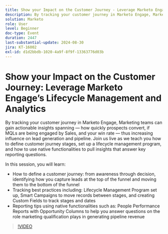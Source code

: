 ```yaml
---
title: Show your Impact on the Customer Journey - Leverage Marketo Engage’s Lifecycle Management and Analytics
description: By tracking your customer journey in Marketo Engage, Marketing teams can gain actionable insights spanning — how quickly prospects convert, if MQLs are being engaged by Sales, and your win rate — thus increasing influence on lead generation and pipeline. Join us live as we teach you how to define customer journey stages, set up a lifecycle management program, and how to use native functionalities to pull insights that answer key reporting questions.    In this session, you will learn   How to define a customer journey  from awareness through decision, identifying how you capture leads at the top of the funnel and moving them to the bottom of the funnel    Tracking best practices including Lifecycle Management Program set up, Smart Campaigns to move records between stages, and creating Custom Fields to track stages and dates   Reporting tips using native functionalities such as People Performance Reports with Opportunity Columns to help you answer questions on the role marketing qualification plays in generating pipeline revenue
solution: Marketo
role: User
level: Beginner
doc-type: Event
duration: 2447
last-substantial-update: 2024-08-30
jira: KT-16002
exl-id: d1d2bbdb-1020-4a9f-8f9f-13363776d03b
---
```

# Show your Impact on the Customer Journey: Leverage Marketo Engage’s Lifecycle Management and Analytics

By tracking your customer journey in Marketo Engage, Marketing teams can gain actionable insights spanning — how quickly prospects convert, if MQLs are being engaged by Sales, and your win rate — thus increasing influence on lead generation and pipeline. Join us live as we teach you how to define customer journey stages, set up a lifecycle management program, and how to use native functionalities to pull insights that answer key reporting questions.

 In this session, you will learn:

* How to define a customer journey: from awareness through decision, identifying how you capture leads at the top of the funnel and moving them to the bottom of the funnel
* Tracking best practices including: Lifecycle Management Program set up, Smart Campaigns to move records between stages, and creating Custom Fields to track stages and dates  
* Reporting tips using native functionalities such as: People Performance Reports with Opportunity Columns to help you answer questions on the role marketing qualification plays in generating pipeline revenue

>[!VIDEO](https://video.tv.adobe.com/v/3432945/?learn=on)
